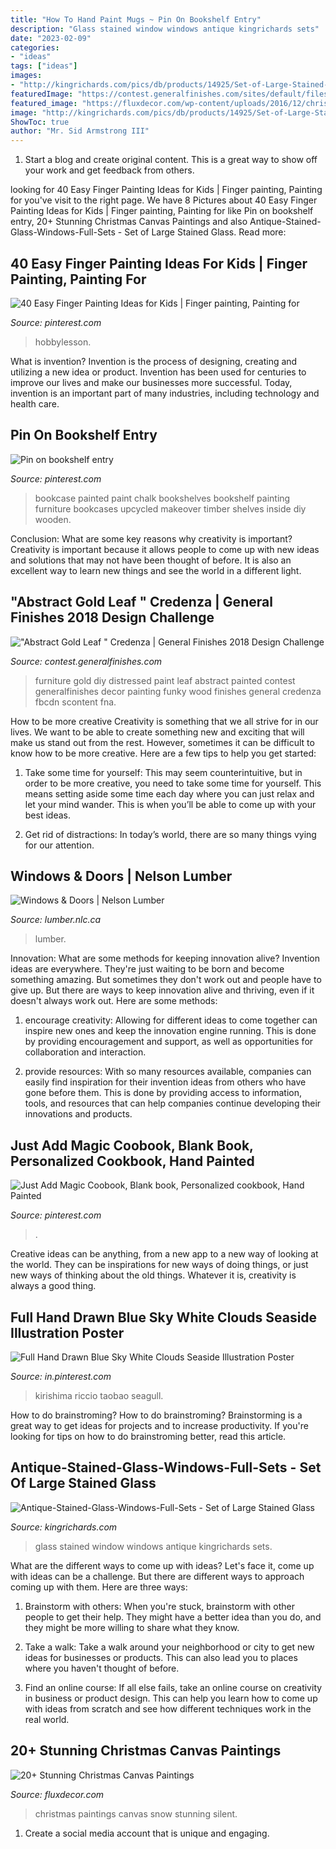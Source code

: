 ```yaml
---
title: "How To Hand Paint Mugs ~ Pin On Bookshelf Entry"
description: "Glass stained window windows antique kingrichards sets"
date: "2023-02-09"
categories:
- "ideas"
tags: ["ideas"]
images:
- "http://kingrichards.com/pics/db/products/14925/Set-of-Large-Stained-Glass-Windows-50387.jpg"
featuredImage: "https://contest.generalfinishes.com/sites/default/files/images/contest/project-images/img_4882.jpg"
featured_image: "https://fluxdecor.com/wp-content/uploads/2016/12/christmas-canvas-paintings/4-christmas-canvas-paintings.jpg"
image: "http://kingrichards.com/pics/db/products/14925/Set-of-Large-Stained-Glass-Windows-50387.jpg"
ShowToc: true
author: "Mr. Sid Armstrong III"
---
```



1. Start a blog and create original content. This is a great way to show off your work and get feedback from others.

	

		
looking for 40 Easy Finger Painting Ideas for Kids | Finger painting, Painting for you've visit to the right page. We have 8 Pictures about 40 Easy Finger Painting Ideas for Kids | Finger painting, Painting for like Pin on bookshelf entry, 20+ Stunning Christmas Canvas Paintings and also Antique-Stained-Glass-Windows-Full-Sets - Set of Large Stained Glass. Read more:
		
    
## 40 Easy Finger Painting Ideas For Kids | Finger Painting, Painting For

<img loading=lazy src="https://i.pinimg.com/736x/3d/23/83/3d2383569a51a6e4f817806ab8ba8eaa.jpg" onerror="this.onerror=null;this.src='https://tse2.mm.bing.net/th?id=OIP.fftwz8YwY1dNWG-z9aSOzwHaNK&amp;pid=15.1';" alt="40 Easy Finger Painting Ideas for Kids | Finger painting, Painting for">

_Source: pinterest.com_

>hobbylesson. 

	

What is invention?
Invention is the process of designing, creating and utilizing a new idea or product. Invention has been used for centuries to improve our lives and make our businesses more successful. Today, invention is an important part of many industries, including technology and health care.

    
## Pin On Bookshelf Entry

<img loading=lazy src="https://i.pinimg.com/736x/13/12/d8/1312d883b928a02636aca41629a395fb--chalk-paint-bookcase-painted-bookshelves.jpg" onerror="this.onerror=null;this.src='https://tse4.mm.bing.net/th?id=OIP.L8aBiUiLD4NPiH9pWBVUEQHaLf&amp;pid=15.1';" alt="Pin on bookshelf entry">

_Source: pinterest.com_

>bookcase painted paint chalk bookshelves bookshelf painting furniture bookcases upcycled makeover timber shelves inside diy wooden. 

	

Conclusion: What are some key reasons why creativity is important?
Creativity is important because it allows people to come up with new ideas and solutions that may not have been thought of before. It is also an excellent way to learn new things and see the world in a different light.

    
## &quot;Abstract Gold Leaf &quot; Credenza | General Finishes 2018 Design Challenge

<img loading=lazy src="https://contest.generalfinishes.com/sites/default/files/images/contest/project-images/img_4882.jpg" onerror="this.onerror=null;this.src='https://tse4.mm.bing.net/th?id=OIP.r2vxwEHz8WUnUz4W5uuapwHaLH&amp;pid=15.1';" alt="&quot;Abstract Gold Leaf &quot; Credenza | General Finishes 2018 Design Challenge">

_Source: contest.generalfinishes.com_

>furniture gold diy distressed paint leaf abstract painted contest generalfinishes decor painting funky wood finishes general credenza fbcdn scontent fna. 

	

How to be more creative
Creativity is something that we all strive for in our lives. We want to be able to create something new and exciting that will make us stand out from the rest. However, sometimes it can be difficult to know how to be more creative. Here are a few tips to help you get started:
1. Take some time for yourself: This may seem counterintuitive, but in order to be more creative, you need to take some time for yourself. This means setting aside some time each day where you can just relax and let your mind wander. This is when you’ll be able to come up with your best ideas.

2. Get rid of distractions: In today’s world, there are so many things vying for our attention.

    
## Windows &amp; Doors | Nelson Lumber

<img loading=lazy src="https://lumber.nlc.ca/media/images/Beautiful_Wood_Framed_Windows_USPF.2e16d0ba.fill-900x700.jpg" onerror="this.onerror=null;this.src='https://tse2.mm.bing.net/th?id=OIP._8bMbvQ6XfAFJhc6wjnY8wHaFw&amp;pid=15.1';" alt="Windows &amp; Doors | Nelson Lumber">

_Source: lumber.nlc.ca_

>lumber. 

	

Innovation: What are some methods for keeping innovation alive?
Invention ideas are everywhere. They're just waiting to be born and become something amazing. But sometimes they don't work out and people have to give up. But there are ways to keep innovation alive and thriving, even if it doesn't always work out. Here are some methods:
1. encourage creativity: Allowing for different ideas to come together can inspire new ones and keep the innovation engine running. This is done by providing encouragement and support, as well as opportunities for collaboration and interaction.

2. provide resources: With so many resources available, companies can easily find inspiration for their invention ideas from others who have gone before them. This is done by providing access to information, tools, and resources that can help companies continue developing their innovations and products.


    
## Just Add Magic Coobook, Blank Book, Personalized Cookbook, Hand Painted

<img loading=lazy src="https://i.pinimg.com/736x/a5/bf/23/a5bf23d3bbae1160c1b01895a19a7daa.jpg" onerror="this.onerror=null;this.src='https://tse3.mm.bing.net/th?id=OIP.yjFy2RZq2m7ChuAaasfgHwHaPO&amp;pid=15.1';" alt="Just Add Magic Coobook, Blank book, Personalized cookbook, Hand Painted">

_Source: pinterest.com_

>. 

	

Creative ideas can be anything, from a new app to a new way of looking at the world. They can be inspirations for new ways of doing things, or just new ways of thinking about the old things. Whatever it is, creativity is always a good thing.

    
## Full Hand Drawn Blue Sky White Clouds Seaside Illustration Poster

<img loading=lazy src="https://i.pinimg.com/736x/c9/2c/23/c92c232820ec8d544be471dab800b513.jpg" onerror="this.onerror=null;this.src='https://tse3.mm.bing.net/th?id=OIP.M0zXPs2TypDbcRJqlLMtTwHaJ5&amp;pid=15.1';" alt="Full Hand Drawn Blue Sky White Clouds Seaside Illustration Poster">

_Source: in.pinterest.com_

>kirishima riccio taobao seagull. 

	

How to do brainstroming?
How to do brainstroming? Brainstorming is a great way to get ideas for projects and to increase productivity. If you're looking for tips on how to do brainstroming better, read this article.

    
## Antique-Stained-Glass-Windows-Full-Sets - Set Of Large Stained Glass

<img loading=lazy src="http://kingrichards.com/pics/db/products/14925/Set-of-Large-Stained-Glass-Windows-50387.jpg" onerror="this.onerror=null;this.src='https://tse1.mm.bing.net/th?id=OIP.B-IaTjcBs26jp01mWIK2CwHaJ4&amp;pid=15.1';" alt="Antique-Stained-Glass-Windows-Full-Sets - Set of Large Stained Glass">

_Source: kingrichards.com_

>glass stained window windows antique kingrichards sets. 

	

What are the different ways to come up with ideas?
Let's face it, come up with ideas can be a challenge. But there are different ways to approach coming up with them. Here are three ways: 
1. Brainstorm with others: When you're stuck, brainstorm with other people to get their help. They might have a better idea than you do, and they might be more willing to share what they know.

2. Take a walk: Take a walk around your neighborhood or city to get new ideas for businesses or products. This can also lead you to places where you haven't thought of before.

3. Find an online course: If all else fails, take an online course on creativity in business or product design. This can help you learn how to come up with ideas from scratch and see how different techniques work in the real world.

    
## 20+ Stunning Christmas Canvas Paintings

<img loading=lazy src="https://fluxdecor.com/wp-content/uploads/2016/12/christmas-canvas-paintings/4-christmas-canvas-paintings.jpg" onerror="this.onerror=null;this.src='https://tse1.mm.bing.net/th?id=OIP.zHBcYno4lPKcd8sLarLK8wHaJi&amp;pid=15.1';" alt="20+ Stunning Christmas Canvas Paintings">

_Source: fluxdecor.com_

>christmas paintings canvas snow stunning silent. 

	

1. Create a social media account that is unique and engaging.

